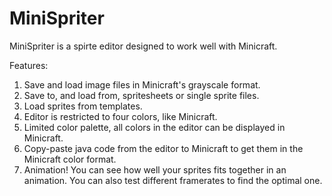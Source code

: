 # MiniSpriter
MiniSpriter is a spirte editor designed to work well with Minicraft.

Features:
1. Save and load image files in Minicraft's grayscale format.
2. Save to, and load from, spritesheets or single sprite files.
3. Load sprites from templates.
4. Editor is restricted to four colors, like Minicraft.
5. Limited color palette, all colors in the editor can be displayed in Minicraft.
6. Copy-paste java code from the editor to Minicraft to get them in the Minicraft color format.
7. Animation! You can see how well your sprites fits together in an animation. You can also test different framerates to find the optimal one.
